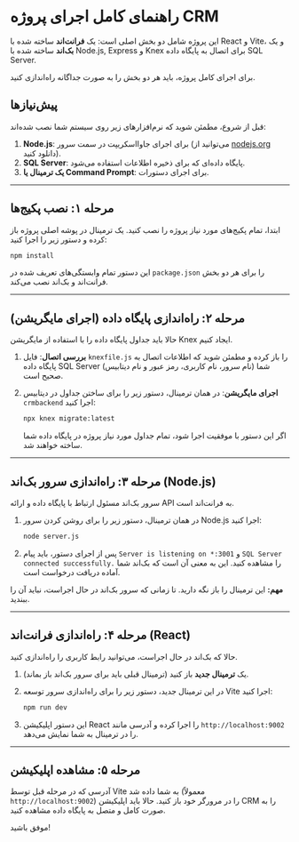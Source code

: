 # راهنمای کامل اجرای پروژه CRM

این پروژه شامل دو بخش اصلی است: یک **فرانت‌اند** ساخته شده با React و Vite، و یک **بک‌اند** ساخته شده با Node.js, Express و Knex برای اتصال به پایگاه داده SQL Server.

برای اجرای کامل پروژه، باید هر دو بخش را به صورت جداگانه راه‌اندازی کنید.

## پیش‌نیازها

قبل از شروع، مطمئن شوید که نرم‌افزارهای زیر روی سیستم شما نصب شده‌اند:

1.  **Node.js**: برای اجرای جاوااسکریپت در سمت سرور (می‌توانید از [nodejs.org](https://nodejs.org/) دانلود کنید).
2.  **SQL Server**: پایگاه داده‌ای که برای ذخیره اطلاعات استفاده می‌شود.
3.  **یک ترمینال یا Command Prompt**: برای اجرای دستورات.

---

## مرحله ۱: نصب پکیج‌ها

ابتدا، تمام پکیج‌های مورد نیاز پروژه را نصب کنید. یک ترمینال در پوشه اصلی پروژه باز کرده و دستور زیر را اجرا کنید:

```bash
npm install
```

این دستور تمام وابستگی‌های تعریف شده در `package.json` را برای هر دو بخش فرانت‌اند و بک‌اند نصب می‌کند.

---

## مرحله ۲: راه‌اندازی پایگاه داده (اجرای مایگریشن)

حالا باید جداول پایگاه داده را با استفاده از مایگریشن Knex ایجاد کنیم.

1.  **بررسی اتصال**: فایل `knexfile.js` را باز کرده و مطمئن شوید که اطلاعات اتصال به پایگاه داده SQL Server شما (نام سرور، نام کاربری، رمز عبور و نام دیتابیس) صحیح است.

2.  **اجرای مایگریشن**: در همان ترمینال، دستور زیر را برای ساختن جداول در دیتابیس `crmbackend` اجرا کنید:

    ```bash
    npx knex migrate:latest
    ```

    اگر این دستور با موفقیت اجرا شود، تمام جداول مورد نیاز پروژه در پایگاه داده شما ساخته خواهند شد.

---

## مرحله ۳: راه‌اندازی سرور بک‌اند (Node.js)

سرور بک‌اند مسئول ارتباط با پایگاه داده و ارائه API به فرانت‌اند است.

1.  در همان ترمینال، دستور زیر را برای روشن کردن سرور Node.js اجرا کنید:

    ```bash
    node server.js
    ```

2.  پس از اجرای دستور، باید پیام `Server is listening on *:3001` و `SQL Server connected successfully.` را مشاهده کنید. این به معنی آن است که بک‌اند شما آماده دریافت درخواست است.

**مهم:** این ترمینال را باز نگه دارید. تا زمانی که سرور بک‌اند در حال اجراست، نباید آن را ببندید.

---

## مرحله ۴: راه‌اندازی فرانت‌اند (React)

حالا که بک‌اند در حال اجراست، می‌توانید رابط کاربری را راه‌اندازی کنید.

1.  یک **ترمینال جدید** باز کنید (ترمینال قبلی باید برای سرور بک‌اند باز بماند).

2.  در این ترمینال جدید، دستور زیر را برای راه‌اندازی سرور توسعه Vite اجرا کنید:

    ```bash
    npm run dev
    ```

3.  این دستور اپلیکیشن React را اجرا کرده و آدرسی مانند `http://localhost:9002` را در ترمینال به شما نمایش می‌دهد.

---

## مرحله ۵: مشاهده اپلیکیشن

آدرسی که در مرحله قبل توسط Vite به شما داده شد (معمولاً `http://localhost:9002`) را در مرورگر خود باز کنید. حالا باید اپلیکیشن CRM را به صورت کامل و متصل به پایگاه داده مشاهده کنید.

موفق باشید!
